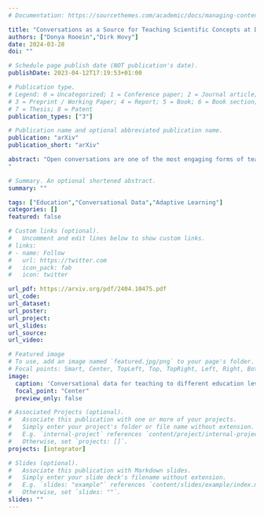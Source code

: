 ```yaml
---
# Documentation: https://sourcethemes.com/academic/docs/managing-content/

title: "Conversations as a Source for Teaching Scientific Concepts at Different Education Levels"
authors: ["Donya Rooein","Dirk Hovy"]
date: 2024-03-28
doi: ""

# Schedule page publish date (NOT publication's date).
publishDate: 2023-04-12T17:19:53+01:00

# Publication type.
# Legend: 0 = Uncategorized; 1 = Conference paper; 2 = Journal article;
# 3 = Preprint / Working Paper; 4 = Report; 5 = Book; 6 = Book section;
# 7 = Thesis; 8 = Patent
publication_types: ["3"]

# Publication name and optional abbreviated publication name.
publication: "arXiv"
publication_short: "arXiv"

abstract: "Open conversations are one of the most engaging forms of teaching. However, creating those conversations in educational software is a complex endeavor, especially if we want to address the needs of different audiences. While language models hold great promise for educational applications, there are substantial challenges in training them to engage in meaningful and effective conversational teaching, especially when considering the diverse needs of various audiences. No official data sets exist for this task to facilitate the training of language models for conversational teaching, considering the diverse needs of various audiences. This paper presents a novel source for facilitating conversational teaching of scientific concepts at various difficulty levels (from preschooler to expert), namely dialogues taken from video transcripts. We analyse this data source in various ways to show that it offers a diverse array of examples that can be used to generate contextually appropriate and natural responses to scientific topics for specific target audiences. It is a freely available valuable resource for training and evaluating conversation models, encompassing organically occurring dialogues. While the raw data is available online, we provide additional metadata for conversational analysis of dialogues at each level in all available videos.
"

# Summary. An optional shortened abstract.
summary: ""

tags: ["Education","Conversational Data","Adaptive Learning"]
categories: []
featured: false

# Custom links (optional).
#   Uncomment and edit lines below to show custom links.
# links:
# - name: Follow
#   url: https://twitter.com
#   icon_pack: fab
#   icon: twitter

url_pdf: https://arxiv.org/pdf/2404.10475.pdf
url_code: 
url_dataset:
url_poster:
url_project:
url_slides:
url_source:
url_video:

# Featured image
# To use, add an image named `featured.jpg/png` to your page's folder.
# Focal points: Smart, Center, TopLeft, Top, TopRight, Left, Right, BottomLeft, Bottom, BottomRight.
image:
  caption: 'Conversational data for teaching to different education levels.'
  focal_point: "Center"
  preview_only: false

# Associated Projects (optional).
#   Associate this publication with one or more of your projects.
#   Simply enter your project's folder or file name without extension.
#   E.g. `internal-project` references `content/project/internal-project/index.md`.
#   Otherwise, set `projects: []`.
projects: [integrator]

# Slides (optional).
#   Associate this publication with Markdown slides.
#   Simply enter your slide deck's filename without extension.
#   E.g. `slides: "example"` references `content/slides/example/index.md`.
#   Otherwise, set `slides: ""`.
slides: ""
---
```

